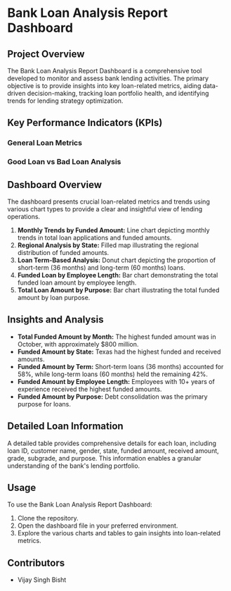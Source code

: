 # Bank Loan Analysis Report Dashboard

## Project Overview

The Bank Loan Analysis Report Dashboard is a comprehensive tool developed to monitor and assess bank lending activities. The primary objective is to provide insights into key loan-related metrics, aiding data-driven decision-making, tracking loan portfolio health, and identifying trends for lending strategy optimization.

## Key Performance Indicators (KPIs)

### General Loan Metrics

### Good Loan vs Bad Loan Analysis

## Dashboard Overview

The dashboard presents crucial loan-related metrics and trends using various chart types to provide a clear and insightful view of lending operations.

1. **Monthly Trends by Funded Amount:** Line chart depicting monthly trends in total loan applications and funded amounts.
2. **Regional Analysis by State:** Filled map illustrating the regional distribution of funded amounts.
3. **Loan Term-Based Analysis:** Donut chart depicting the proportion of short-term (36 months) and long-term (60 months) loans.
4. **Funded Loan by Employee Length:** Bar chart demonstrating the total funded loan amount by employee length.
5. **Total Loan Amount by Purpose:** Bar chart illustrating the total funded amount by loan purpose.

## Insights and Analysis

- **Total Funded Amount by Month:** The highest funded amount was in October, with approximately $800 million.
- **Funded Amount by State:** Texas had the highest funded and received amounts.
- **Funded Amount by Term:** Short-term loans (36 months) accounted for 58%, while long-term loans (60 months) held the remaining 42%.
- **Funded Amount by Employee Length:** Employees with 10+ years of experience received the highest funded amounts.
- **Funded Amount by Purpose:** Debt consolidation was the primary purpose for loans.

## Detailed Loan Information

A detailed table provides comprehensive details for each loan, including loan ID, customer name, gender, state, funded amount, received amount, grade, subgrade, and purpose. This information enables a granular understanding of the bank's lending portfolio.

## Usage

To use the Bank Loan Analysis Report Dashboard:

1. Clone the repository.
2. Open the dashboard file in your preferred environment.
3. Explore the various charts and tables to gain insights into loan-related metrics.

## Contributors

- Vijay Singh Bisht
